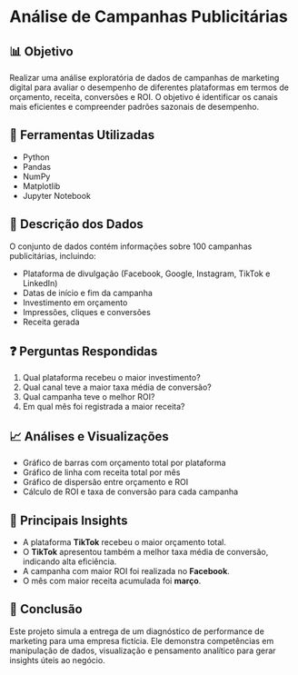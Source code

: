 # Análise de Campanhas Publicitárias

## 📊 Objetivo
Realizar uma análise exploratória de dados de campanhas de marketing digital para avaliar o desempenho de diferentes plataformas em termos de orçamento, receita, conversões e ROI. O objetivo é identificar os canais mais eficientes e compreender padrões sazonais de desempenho.

## 🧰 Ferramentas Utilizadas
- Python
- Pandas
- NumPy
- Matplotlib
- Jupyter Notebook

## 📝 Descrição dos Dados
O conjunto de dados contém informações sobre 100 campanhas publicitárias, incluindo:
- Plataforma de divulgação (Facebook, Google, Instagram, TikTok e LinkedIn)
- Datas de início e fim da campanha
- Investimento em orçamento
- Impressões, cliques e conversões
- Receita gerada

## ❓ Perguntas Respondidas
1. Qual plataforma recebeu o maior investimento?
2. Qual canal teve a maior taxa média de conversão?
3. Qual campanha teve o melhor ROI?
4. Em qual mês foi registrada a maior receita?

## 📈 Análises e Visualizações
- Gráfico de barras com orçamento total por plataforma
- Gráfico de linha com receita total por mês
- Gráfico de dispersão entre orçamento e ROI
- Cálculo de ROI e taxa de conversão para cada campanha

## 🧠 Principais Insights
- A plataforma **TikTok** recebeu o maior orçamento total.
- O **TikTok** apresentou também a melhor taxa média de conversão, indicando alta eficiência.
- A campanha com maior ROI foi realizada no **Facebook**.
- O mês com maior receita acumulada foi **março**.

## 📌 Conclusão
Este projeto simula a entrega de um diagnóstico de performance de marketing para uma empresa fictícia. Ele demonstra competências em manipulação de dados, visualização e pensamento analítico para gerar insights úteis ao negócio.

